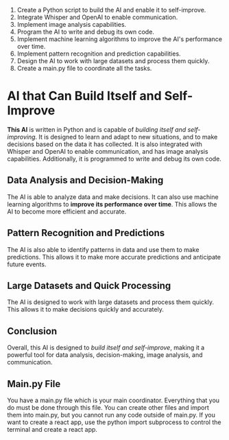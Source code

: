 
1. Create a Python script to build the AI and enable it to self-improve.
2. Integrate Whisper and OpenAI to enable communication.
3. Implement image analysis capabilities.
4. Program the AI to write and debug its own code.
5. Implement machine learning algorithms to improve the AI's performance over time.
6. Implement pattern recognition and prediction capabilities.
7. Design the AI to work with large datasets and process them quickly.
8. Create a main.py file to coordinate all the tasks.

<h1>AI that Can Build Itself and Self-Improve</h1>

<p><strong>This AI</strong> is written in Python and is capable of <em>building itself and self-improving</em>. It is designed to learn and adapt to new situations, and to make decisions based on the data it has collected. It is also integrated with Whisper and OpenAI to enable communication, and has image analysis capabilities. Additionally, it is programmed to write and debug its own code.</p>

<h2>Data Analysis and Decision-Making</h2>

<p>The AI is able to analyze data and make decisions. It can also use machine learning algorithms to <strong>improve its performance over time</strong>. This allows the AI to become more efficient and accurate.</p>

<h2>Pattern Recognition and Predictions</h2>

<p>The AI is also able to identify patterns in data and use them to make predictions. This allows it to make more accurate predictions and anticipate future events.</p>

<h2>Large Datasets and Quick Processing</h2>

<p>The AI is designed to work with large datasets and process them quickly. This allows it to make decisions quickly and accurately.</p>

<h2>Conclusion</h2>

<p>Overall, this AI is designed to <em>build itself and self-improve</em>, making it a powerful tool for data analysis, decision-making, image analysis, and communication.</p>

<h2>Main.py File</h2>

<p>You have a main.py file which is your main coordinator. Everything that you do must be done through this file. You can create other files and import them into main.py, but you cannot run any code outside of main.py. If you want to create a react app, use the python import subprocess to control the terminal and create a react app.</p>